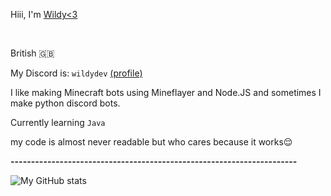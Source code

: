 Hiii, I'm <a href="https://e-z.bio/wildy">Wildy<3</a>

<br>

British 🇬🇧

My Discord is: `wildydev` <a href="https://discord.com/users/661332700896034850">(profile)</a>

I like making Minecraft bots using Mineflayer and Node.JS and sometimes I make python discord bots.

Currently learning `Java`

my code is almost never readable but who cares because it works😌</sub>

<b>----------------------------------------------------------------------</b>

![My GitHub stats](https://github-readme-stats.vercel.app/api?username=imWildy&theme=dark)

